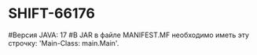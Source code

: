 # SHIFT-66176

#Версия JAVA: 17
#В JAR в файле MANIFEST.MF необходимо иметь эту строчку: 'Main-Class: main.Main'.
